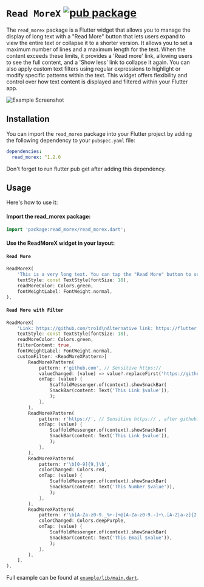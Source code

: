 # `Read MoreX` [![pub package](https://img.shields.io/pub/v/read_morex.svg)](https://pub.dartlang.org/packages/read_morex)

The `read_morex` package is a Flutter widget that allows you to manage the display of long text with a "Read More" button that lets users expand to view the entire text or collapse it to a shorter version. It allows you to set a maximum number of lines and a maximum length for the text. When the content exceeds these limits, it provides a 'Read more' link, allowing users to see the full content, and a 'Show less' link to collapse it again. You can also apply custom text filters using regular expressions to highlight or modify specific patterns within the text. This widget offers flexibility and control over how text content is displayed and filtered within your Flutter app.

![Example Screenshot](https://github.com/tro1d/read_morex/blob/master/example/read_morex_example.gif?raw=true)

## Installation

You can import the `read_morex` package into your Flutter project by adding the following dependency to your `pubspec.yaml` file:
```yaml
dependencies:
  read_morex: ^1.2.0
```
Don't forget to run flutter pub get after adding this dependency.

## Usage
Here's how to use it:
#### Import the read_morex package:
```Dart
import 'package:read_morex/read_morex.dart';
```
#### Use the ReadMoreX widget in your layout:
#### `Read More`
```Dart
ReadMoreX(
    'This is a very long text. You can tap the "Read More" button to see more text. Suspendisse interdum consectetur libero id faucibus nisl tincidunt eget nullam. Eu nisl nunc mi ipsum faucibus vitae aliquet nec.',
    textStyle: const TextStyle(fontSize: 18),
    readMoreColor: Colors.green,
    fontWeightLabel: FontWeight.normal,
),
```
#### `Read More with Filter`
```Dart
ReadMoreX(
    'Link: https://github.com/tro1d\nAlternative link: https://flutter.dev\nEmail: readmorex@demo.com\nPhone: 0808080889',
    textStyle: const TextStyle(fontSize: 18),
    readMoreColor: Colors.green,
    filterContent: true,
    fontWeightLabel: FontWeight.normal,
    customFilter: <ReadMoreXPattern>[
        ReadMoreXPattern(
            pattern: r'github.com', // Sensitive https://
            valueChanged: (value) => value?.replaceFirst('https://github.com/', 'Github '),
            onTap: (value) {
                ScaffoldMessenger.of(context).showSnackBar(
                SnackBar(content: Text('This Link $value')),
                );
            },
        ),
        ReadMoreXPattern(
            pattern: r'https://', // Sensitive https:// , after github.com
            onTap: (value) {
                ScaffoldMessenger.of(context).showSnackBar(
                SnackBar(content: Text('This Link $value')),
                );
            },
        ),
        ReadMoreXPattern(
            pattern: r'\b[0-9]{9,}\b',
            colorChanged: Colors.red,
            onTap: (value) {
                ScaffoldMessenger.of(context).showSnackBar(
                SnackBar(content: Text('This Number $value')),
                );
            },
        ),
        ReadMoreXPattern(
            pattern: r'\b[A-Za-z0-9._%+-]+@[A-Za-z0-9.-]+\.[A-Z|a-z]{2,}\b',
            colorChanged: Colors.deepPurple,
            onTap: (value) {
                ScaffoldMessenger.of(context).showSnackBar(
                SnackBar(content: Text('This Email $value')),
                );
            },
        ),
    ],
),
```

Full example can be found at [`example/lib/main.dart`](https://github.com/tro1d/read_morex/blob/master/example/lib/main.dart).
